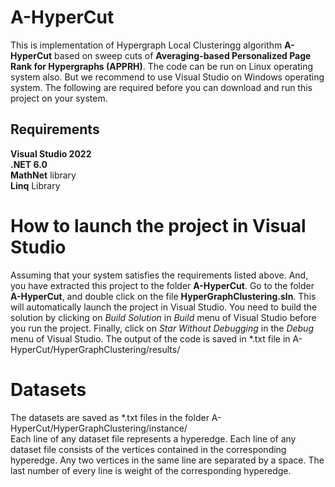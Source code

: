 # A-HyperCut
This is implementation of Hypergraph Local Clusteringg algorithm **A-HyperCut** based on sweep cuts of **Averaging-based Personalized Page Rank for Hypergraphs (APPRH)**. The code can be run on Linux operating system also. But we recommend to use Visual Studio on Windows operating system. The following are required before you can download and run this project on your system.
## Requirements
**Visual Studio 2022**  
**.NET 6.0**  
**MathNet** library  
**Linq** Library  
# How to launch the project in Visual Studio
Assuming that your system satisfies the requirements listed above. And, you have extracted this project to the folder **A-HyperCut**. Go to the folder **A-HyperCut**, and double click on the file **HyperGraphClustering.sln**. This will automatically launch the project in Visual Studio. You need to build the solution by clicking on *Build Solution* in *Build* menu of Visual Studio before you run the project. Finally, click on *Star Without Debugging* in the *Debug* menu of Visual Studio. The output of the code is saved in *.txt file in A-HyperCut/HyperGraphClustering/results/
# Datasets
The datasets are saved as *.txt files in the folder A-HyperCut/HyperGraphClustering/instance/  
Each line of any dataset file represents a hyperedge. Each line of any dataset file consists of the vertices contained in the corresponding hyperedge. Any two vertices in the same line are separated by a space. The last number of every line is weight of the corresponding hyperedge.

